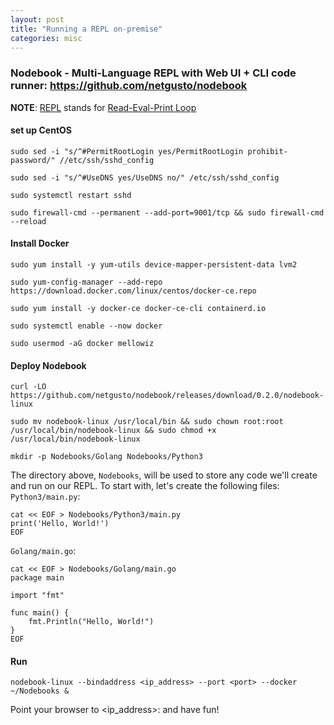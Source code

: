 ```yaml
---
layout: post
title: "Running a REPL on-premise"
categories: misc
---
```


### Nodebook - Multi-Language REPL with Web UI + CLI code runner: https://github.com/netgusto/nodebook
**NOTE**: [REPL](https://en.wikipedia.org/wiki/Read–eval–print_loop) stands for [Read-Eval-Print Loop](https://en.wikipedia.org/wiki/Read–eval–print_loop)

#### set up CentOS
```
sudo sed -i "s/^#PermitRootLogin yes/PermitRootLogin prohibit-password/" //etc/ssh/sshd_config

sudo sed -i "s/^#UseDNS yes/UseDNS no/" /etc/ssh/sshd_config

sudo systemctl restart sshd

sudo firewall-cmd --permanent --add-port=9001/tcp && sudo firewall-cmd --reload
```

#### Install Docker
```
sudo yum install -y yum-utils device-mapper-persistent-data lvm2

sudo yum-config-manager --add-repo https://download.docker.com/linux/centos/docker-ce.repo

sudo yum install -y docker-ce docker-ce-cli containerd.io

sudo systemctl enable --now docker

sudo usermod -aG docker mellowiz
```

#### Deploy Nodebook
```
curl -LO https://github.com/netgusto/nodebook/releases/download/0.2.0/nodebook-linux

sudo mv nodebook-linux /usr/local/bin && sudo chown root:root /usr/local/bin/nodebook-linux && sudo chmod +x /usr/local/bin/nodebook-linux

mkdir -p Nodebooks/Golang Nodebooks/Python3
```

The directory above, `Nodebooks`, will be used to store any code we'll create and run on our REPL. To start with, let's create the following files:
`Python3/main.py`:
```
cat << EOF > Nodebooks/Python3/main.py
print('Hello, World!')
EOF
```

`Golang/main.go`:
```
cat << EOF > Nodebooks/Golang/main.go
package main

import "fmt"

func main() {
    fmt.Println("Hello, World!")
}
EOF
```

#### Run
```
nodebook-linux --bindaddress <ip_address> --port <port> --docker ~/Nodebooks &
```

Point your browser to <ip_address>:<port> and have fun!

